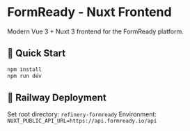 # FormReady - Nuxt Frontend

Modern Vue 3 + Nuxt 3 frontend for the FormReady platform.

## 🚀 Quick Start

```bash
npm install
npm run dev
```

## 🚂 Railway Deployment

Set root directory: `refinery-formready`
Environment: `NUXT_PUBLIC_API_URL=https://api.formready.io/api`
